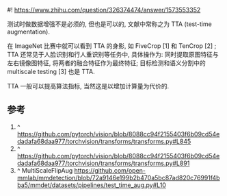 #! https://www.zhihu.com/question/326374474/answer/1573553352

[comment]: <> (Answer URL: https://www.zhihu.com/question/326374474/answer/1573553352)
[comment]: <> (Question Title: 测试集和验证集的数据也要进行数据增强吗?)
[comment]: <> (Author Name: 采石工)
[comment]: <> (Create Time: 2020-11-13 19:46:44)

测试时做数据增强不是必须的, 但也是可以的, 文献中常称之为 TTA (test-time augmentation).

在 ImageNet 比赛中就可以看到 TTA 的身影, 如 FiveCrop  [1]  和 TenCrop  [2]  ; TTA 还常见于人脸识别和行人重识别等任务中, 具体操作为: 同时提取原图特征与左右镜像图特征, 将两者的融合特征作为最终特征; 目标检测和语义分割中的 multiscale testing  [3]  也是 TTA.

TTA 一般可以提高算法指标, 当然这是以增加计算量为代价的.

##  参考

  1. ^  [ https://github.com/pytorch/vision/blob/8088cc94f2155403f6b09cd54edadafa68daa977/torchvision/transforms/transforms.py#L845 ](https://github.com/pytorch/vision/blob/8088cc94f2155403f6b09cd54edadafa68daa977/torchvision/transforms/transforms.py#L845)
  2. ^  [ https://github.com/pytorch/vision/blob/8088cc94f2155403f6b09cd54edadafa68daa977/torchvision/transforms/transforms.py#L891 ](https://github.com/pytorch/vision/blob/8088cc94f2155403f6b09cd54edadafa68daa977/torchvision/transforms/transforms.py#L891)
  3. ^  MultiScaleFlipAug  [ https://github.com/open-mmlab/mmdetection/blob/72a9146e199b2b470a5bc87ad820c76991f4bba5/mmdet/datasets/pipelines/test_time_aug.py#L10 ](https://github.com/open-mmlab/mmdetection/blob/72a9146e199b2b470a5bc87ad820c76991f4bba5/mmdet/datasets/pipelines/test_time_aug.py#L10)

